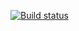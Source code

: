 [![Build status](https://ci.appveyor.com/api/projects/status/2hm05tbi8rqmf90l?svg=true)](https://ci.appveyor.com/project/BezBzz/api-ci)
